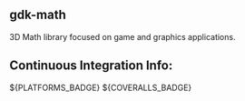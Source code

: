 <!--- WARN --->
<!--- This file is automatically generated from /home/joe/Workspace/gdk-graphics/thirdparty/gdk-math/docs/CMakeLists.txt. Using template /home/joe/Workspace/gdk-graphics/thirdparty/gdk-math/jfc-cmake/modules/generate_readme_md/README.md.in. Do not edit this file directly! --->
<!--- WARN --->

## gdk-math

3D Math library focused on game and graphics applications.





## Continuous Integration Info:
${PLATFORMS_BADGE} ${COVERALLS_BADGE}

<!--- WARN --->
<!--- This file is automatically generated from /home/joe/Workspace/gdk-graphics/thirdparty/gdk-math/docs/CMakeLists.txt. Using template /home/joe/Workspace/gdk-graphics/thirdparty/gdk-math/jfc-cmake/modules/generate_readme_md/README.md.in. Do not edit this file directly! --->
<!--- WARN --->

